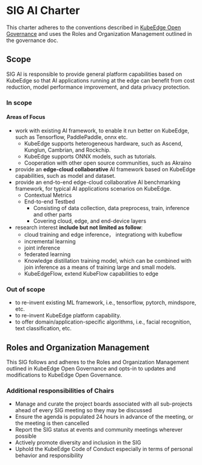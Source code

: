 # SIG AI Charter

This charter adheres to the conventions described in [KubeEdge Open Governance](https://github.com/kubeedge/community/blob/master/GOVERNANCE.md) and uses the Roles and Organization Management outlined in the governance doc.

## Scope

SIG AI is responsible to provide general platform capabilities based on KubeEdge so  that AI applications running at the edge can benefit from cost reduction, model performance improvement, and data privacy protection.

### In scope

#### Areas of Focus

- work with existing AI framework, to enable it run better on KubeEdge, such as Tensorflow, PaddlePaddle, onnx etc.
    - KubeEdge supports heterogeneous hardware, such as Ascend, Kunglun, Cambrian, and Rockchip.
    - KubeEdge supports ONNX models, such as tutorials.
    - Cooperation with other open source communities, such as Akraino
- provide an **edge-cloud collaborative** AI framework based on KubeEdge capabilities, such as model and dataset.
- provide an end-to-end edge-cloud collaborative AI benchmarking framework, for typical AI applications scenarios on KubeEdge.
    - Contextual Metrics
    - End-to-end Testbed
        - Consisting of data collection, data preprocess, train, inference and other parts 
        - Covering cloud, edge, and end-device layers 
- research interest **include but not limited as follow**:
    - cloud training and edge inference， integrationg with kubeflow
    - incremental learning
    - joint inference
    - federated learning 
    - Knowledge distillation training model, which can be combined with join inference as a means of training large and small models.
    - KubeEdgeFlow, extend KubeFlow capabilities to edge


### Out of scope
- to re-invent existing ML framework, i.e., tensorflow, pytorch, mindspore, etc.
- to re-invent KubeEdge platform capability.
- to offer domain/application-specific algorithms, i.e., facial recognition, text classification, etc.


## Roles and Organization Management

This SIG follows and adheres to the Roles and Organization Management outlined in KubeEdge Open Governance and opts-in to updates and modifications to KubeEdge Open Governance.

### Additional responsibilities of Chairs

- Manage and curate the project boards associated with all sub-projects ahead of every SIG meeting so they may be discussed
- Ensure the agenda is populated 24 hours in advance of the meeting, or the meeting is then cancelled
- Report the SIG status at events and community meetings wherever possible
- Actively promote diversity and inclusion in the SIG
- Uphold the KubeEdge Code of Conduct especially in terms of personal behavior and responsibility